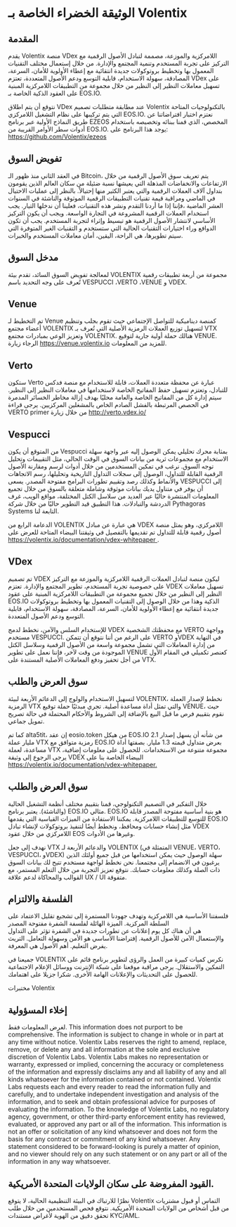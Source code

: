 # الوثيقة الخضراء الخاصة بـ Volentix

## المقدمة

يقدم Volentix منصة VDex اللامركزية والموزعة، مصممة لتبادل الأصول الرقمية مع التركيز على تجربة المستخدم وتنمية المجتمع والإدارة. من خلال إستعمال مختلف التقنيات المعمول بها وتخطيط بروتوكولات جديدة انتقائية مع إعطاء الأولوية للأمان، السرعة، المصادقة، سهولة الاستخدام، قابلية التوسع ودعم الأصول المتعددة، تعتزم VDex على تسهيل معاملات النظير إلى النظير من خلال مجموعة من التطبيقات اللامركزية المبنية على العقود الذكية الخاصة بـ EOS.IO.

نتوقع أن يتم اطلاق VDex عند مطابقة متطلبات تصميم Volentix بالتكنولوجيات المتاحة التي يتم تركيبها على نظام التشغيل اللامركزي EOS.IO. نعتزم اختبار افتراضاتنا عن طريق النماذج الأولية عبر برنامج EZEOS المخصص، الذي قمنا ببنائه وتخصيصه باستخدام أدوات سطر الأوامر القريبة من EOS.IO. يوجد هذا البرنامج على: https://github.com/Volentix/ezeos

## تفويض السوق

في العقد الثاني منذ ظهور الـ Bitcoin، يتم تعريف سوق الأصول الرقمية من خلال الارتفاعات والانخفاضات المذهلة التي يعيشها نسبة ضئيلة من سكان العالم الذين يقومون بتداول آلاف العملات الرقمية والتي يعتبر الكثير منها إحتيالاً. بالنظر إلى عمليات الاحتيال في الماضي ومراقبة قيمة تقنيات التطبيقات الرقمية الموثوقة والناشئة في السنوات العشر الماضية ،فإننا إذا ما أردنا التقدم ونشر هذه التقنيات، فعلينا أن ندخلها التيار. يجب استخدام العملات الرقمية المشروعة في التجارة الواسعة. ويجب أن يكون التركيز الأساسي لانتشار الأصول الرقمية هو تبسيط وإثراء لتجربة المستخدم. يجب أن تكون الدوافع وراء اختيارات التقنيات الحالية التي ستستخدم و التقنيات الغير المتوفرة التي سيتم تطويرها، هي الراحة، اليقين، أمان معاملات المستخدم والخبرات.

## مدخل السوق

لمعالجة تفويض السوق السائد، تقدم بيئة VOLENTIX مجموعة من أربعة تطبيقات رقمية تُعرف على وجه التحديد باسم VESPUCCI ،VERTO ،VENUE و VDEX.

## Venue

تم التخطيط لـ Venue كمنصة ديناميكية للتواصل الإجتماعي حيث تقوم بجلب وتنظيم أعضاء مجتمع VOLENTIX لتسهيل توزيع العملات الرمزية الأصلية التي تُعرف بـ VTX وتعزيز الوعي بمبادرات مجتمع VOLENTIX. هنالك حملة أولية جارية لتوقيع VENUE. الرجاء زيارة <https://venue.volentix.io> للمزيد من المعلومات.

## Verto

ستكون Verto عبارة عن محفظة متعددة العملات، قابلة للاستخدام مع منصة فدكس للتبادل، وتعتزم تسهيل حفظ المفاتيح الخاصة لاستخدامها في معاملات النظير إلى النظير. سيتم إدارة كل من المفاتيح الخاصة والعامة محليًا بهدف إزالة مخاطر الخسائر المدمرة في الحصص المرتبطة بالفشل الصادم الخاص بالمشغلين المركزيين. يرجى قراءة VERTO primer من خلال زيارة <http://verto.vdex.io/>

## Vespucci

من المتوقع أن يكون Vespucci بمثابة محرك تحليلي يمكن الوصول إليه عبر واجهة سهلة الاستخدام مع مجموعات ثرية من بيانات السوق في الوقت الحالي، مثل التقييمات وتحليل توجه السوق. نرغب في تمكين المستخدمين من خلال أدوات لرسم ومقارنة الأصول الرقمية القابلة للتداول، الوصول إلى سجلات التداول التاريخية وتحليلها، رسم الاتجاهات والأنماط وكذلك رصد وتقييم تطورات البرامج مفتوحة المصدر. يسعى VESPUCCI إلى أن يوفر في متناول يديك بيانات موثوقة وشاملة متعلقة بالسوق من خلال تجميع المعلومات المنتشرة حاليًا عبر العديد من سلاسل الكتل المختلفة، مواقع الويب، غرف الدردشة والتبادلات. هذا التطبيق قيد التطوير حاليًا من خلال شركة Pythagoras Systems التابعة لنا.

الدعامة الرابع من VOLENTIX هي عبارة عن مبادل VDEX اللامركزي، وهو يمثل منصة أصول رقمية قابلة للتداول تم تقديمها بالتفصيل في وثيقتنا البيضاء المتاحة للعرض على [ https://volentix.io/documentation/vdex-whitepaper ](https://volentix.io/documentation/vdex-whitepaper/).

## VDex

تم تصميم VDEX ليكون منصة لتبادل العملات الرقمية اللامركزية والموزعة مع التركيز على خصوصية تجربة المستخدم، تطوير المجتمع والإدارة. تعتزم VDEX تسهيل معاملات النظير إلى النظير من خلال تجميع مجموعة من التطبيقات اللامركزية المبنية على عقود EOS.IO الذكية وهذا من خلال الوصول إلى التقنيات المعمول بها وتخطيط بروتوكولات جديدة انتقائية مع إعطاء الأولوية للأمان، السرعة، المصادقة، سهولة الاستخدام، قابلية التوسع ودعم الأصول المتعددة.

للإستخدام السلس والآمن، نخطط لدمج VDEX مع محفظتك الشخصية VERTO وواجهة مستخدم VESPUCCI. على الرغم من أننا نتوقع أن تتمكن VERTO وVDEX في النهاية من إدارة المعاملات التي تشمل مجموعة واسعة من الأصول الرقمية وسلاسل الكتل الموجودة من وقت لآخر، فإننا نعمل على تطوير VENUE كعنصر تكميلي في المقام الأول من أجل تحفيز ودفع المعاملات الأصلية المستندة على VTX.

## سوق العرض والطلب

لتسهيل الاستخدام والولوج إلى الدعائم الأربعة لبيئة VOLENTIX، نخطط لإصدار العملة الرمزية VTX والتي تمثل أداة مساعدة أصلية. تجري مبدئيًا حملة توقيع VENUE، حيث نقوم بتقييم فرص ما قبل البيع بالإضافة إلى الشروط والأحكام المحتملة في حالة تصريح تمويل جماعي.

كما تم alta5tit، إن عقد eosio.token من هيكل EOS.IO من شأنه أن يسهل إصدار 2.1 مليار عملة VTX رمزية متوافق مع EOS.IO بعرض متداول قيمته 1.3 مليار. بصفتها أداة مساعدة، لعملة VTX مجموعة متنوعة من الاستخدامات. للحصول على معلومات إضافية، يرجى الرجوع إلى وثيقة VDEX البيضاء الخاصة بنا على [ https://volentix.io/documentation/vdex-whitepaper. ](https://volentix.io/documentation/vdex-whitepaper.)

## سوق العرض والطلب

خلال التفكير في التصميم التكنولوجي، قمنا بتقييم مختلف أنظمة التشغيل الحالية (والناشئة). يعتبر برنامج EOS.IO مثالي. EOS.IO هو بنية أساسية مفتوحة المصدر قابلة للتوسع للتطبيقات اللامركزية. يمكننا الاستفادة من الميزات القياسية التي يقدمها EOS.IO مثل إنشاء حسابات ومحافظ، ونخطط أيضًا لتنفيذ بروتوكولات لإنشاء تبادل VDEX اللامركزي من خلال عقود EOS وغيرها من الأدوات.

نهدف إلى جعل VTX والدعائم الأربعة لـ VOLENTIX (المتمثلة في VENUE، VERTO، VESPUCCI، وVDEX) سهلة الوصول حيث يمكن استخدامها من قبل جميع أولئك الذين يرغبون في الانضمام إلى مجتمعنا. نحن نخطط لواجهة مستخدم تتيح لك بيانات السوق ذات الصلة وكذلك معلومات حسابك. نتوقع تعزيز التجربة من خلال التعلم المستمر، مع القوالب والمحاكاة لدعم علاقة UX / UI متفوقة.

## الفلسفة والالتزام

فلسفتنا الأساسية هي اللامركزية وتهدف جهودنا المستمرة إلى تشجيع تقليل الاعتماد على السلطة المركزية. الميزة الهائلة لفلسفة الشفرة مفتوحة المصدر  
هي أن هناك كل يوم إعلانات عن تطورات جديدة في الشفرة تؤثر على التداول والإستعمال الآمن للأصول الرقمية. إفتراضنا الأساسي هو الأمن وسهولة التعامل. التريث يفرض التعليم. أهم الأصول هي المعرفة.

جميعنا في VOLENTIX نكرس كميات كبيرة من العمل والرؤى لتطوير برنامج قائم على التمكين والاستقلال. يرجى مراقبة موقعنا على شبكة الإنترنت ووسائل الإعلام الاجتماعية للحصول على التحديثات والإعلانات الهامة الأخرى. شكرا جزيلا على اهتمامك.

مختبرات Volentix

## إخلاء المسؤولية

لغرض المعلومات فقط. This information does not purport to be comprehensive. The information is subject to change in whole or in part at any time without notice. Volentix Labs reserves the right to amend, replace, remove, or delete any and all information at the sole and exclusive discretion of Volentix Labs. Volentix Labs makes no representation or warranty, expressed or implied, concerning the accuracy or completeness of the information and expressly disclaims any and all liability of any and all kinds whatsoever for the information contained or not contained. Volentix Labs requests each and every reader to read the information fully and carefully, and to undertake independent investigation and analysis of the information, and to seek and obtain professional advice for purposes of evaluating the information. To the knowledge of Volentix Labs, no regulatory agency, government, or other third-party enforcement entity has reviewed, evaluated, or approved any part or all of the information. This information is not an offer or solicitation of any kind whatsoever and does not form the basis for any contract or commitment of any kind whatsoever. Any statement considered to be forward-looking is purely a matter of opinion, and no viewer should rely on any such statement or on any part or all of the information in any way whatsoever.

## القيود المفروضة على سكان الولايات المتحدة الأمريكية.

نظرًا للارتباك في البيئة التنظيمية الحالية، لا يتوقع Volentix التماس أو قبول مشتريات من قبل أشخاص من الولايات المتحدة الأمريكية. نتوقع فحص المستخدمين من خلال طلب تحقق دقيق من الهوية لأغراض مستندات KYC/AML.